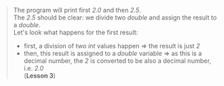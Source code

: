> The program will print first _2.0_ and then _2.5_.  
> The _2.5_ should be clear: we divide two _double_ and assign the result to a _double_.  
> Let's look what happens for the first result:
> * first, a division of two _int_ values happen => the result is just _2_
> * then, this result is assigned to a _double_ variable => as this is a decimal number, the _2_ is converted to be also a decimal number, i.e. _2.0_  
> (**Lesson 3**)